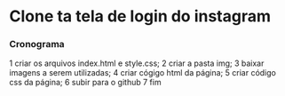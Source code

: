 # Clone ta tela de login do instagram

### Cronograma
1 criar os arquivos index.html e style.css;
2 criar a pasta img;
3 baixar imagens a serem utilizadas;
4 criar cógigo html da página;
5 criar código css da página;
6 subir para o github
7 fim
